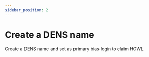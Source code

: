 ```yaml
---
sidebar_position: 2
---
```


# Create a DENS name

Create a DENS name and set as primary bias login to claim HOWL.
